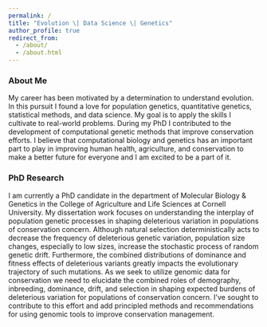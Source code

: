 ```yaml
---
permalink: /
title: "Evolution \| Data Science \| Genetics"
author_profile: true
redirect_from: 
  - /about/
  - /about.html
---
```



### About Me
My career has been motivated by a determination to understand evolution. In this pursuit I found a love for population genetics, quantitative genetics, statistical methods, and data science. My goal is to apply the skills I cultivate to real-world problems. During my PhD I contributed to the development of computational genetic methods that improve conservation efforts. I believe that computational biology and genetics has an important part to play in improving human health, agriculture, and conservation to make a better future for everyone and I am excited to be a part of it.

### PhD Research
I am currently a PhD candidate in the department of Molecular Biology & Genetics in the College of Agriculture and Life Sciences at Cornell University. My dissertation work focuses on understanding the interplay of population genetic processes in shaping deleterious variation in populations of conservation concern. Although natural selection deterministically acts to decrease the frequency of deleterious genetic variation, population size changes, especially to low sizes, increase the stochastic process of random genetic drift. Furthermore, the combined distributions of dominance and fitness effects of deleterious variants greatly impacts the evolutionary trajectory of such mutations. As we seek to utilize genomic data for conservation we need to elucidate the combined roles of demography, inbreeding, dominance, drift, and selection in shaping expected burdens of deleterious variation for populations of conservation concern. I've sought to contribute to this effort and add principled methods and recommendations for using genomic tools to improve conservation management.

